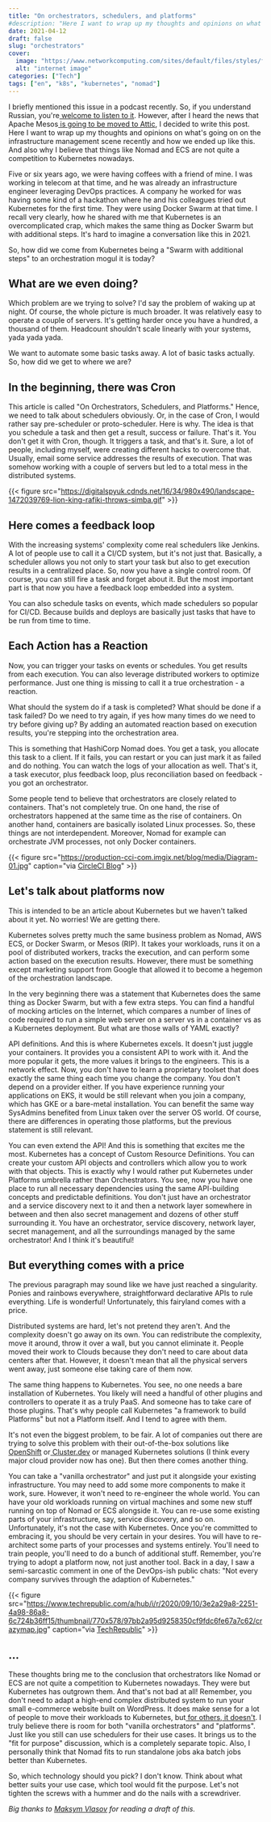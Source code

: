 ```yaml
---
title: "On orchestrators, schedulers, and platforms"
#description: "Here I want to wrap up my thoughts and opinions on what's going on on the infrastructure management scene recently and how we ended up like this. And also why I believe that things like Nomad and ECS are not quite a competition to Kubernetes nowadays"
date: 2021-04-12
draft: false
slug: "orchestrators"
cover:
  image: "https://www.networkcomputing.com/sites/default/files/styles/flexslider_full/public/1-intro_12_0.jpg"
  alt: "internet image"
categories: ["Tech"]
tags: ["en", "k8s", "kubernetes", "nomad"]
---
```


I briefly mentioned this issue in a podcast recently. So, if you understand Russian, you're[ welcome to listen to it](https://youtu.be/GVvYuFy0GJg). However, after I heard the news that Apache Mesos[ is going to be moved to Attic](https://news.ycombinator.com/item?id=26713082), I decided to write this post. Here I want to wrap up my thoughts and opinions on what's going on on the infrastructure management scene recently and how we ended up like this. And also why I believe that things like Nomad and ECS are not quite a competition to Kubernetes nowadays.

Five or six years ago, we were having coffees with a friend of mine. I was working in telecom at that time, and he was already an infrastructure engineer leveraging DevOps practices. A company he worked for was having some kind of a hackathon where he and his colleagues tried out Kubernetes for the first time. They were using Docker Swarm at that time. I recall very clearly, how he shared with me that Kubernetes is an overcomplicated crap, which makes the same thing as Docker Swarm but with additional steps. It's hard to imagine a conversation like this in 2021.

So, how did we come from Kubernetes being a "Swarm with additional steps" to an orchestration mogul it is today?

## What are we even doing?

Which problem are we trying to solve? I'd say the problem of waking up at night. Of course, the whole picture is much broader. It was relatively easy to operate a couple of servers. It's getting harder once you have a hundred, a thousand of them. Headcount shouldn't scale linearly with your systems, yada yada yada.

We want to automate some basic tasks away. A lot of basic tasks actually. So, how did we get to where we are?

## In the beginning, there was Cron

This article is called "On Orchestrators, Schedulers, and Platforms." Hence, we need to talk about schedulers obviously. Or, in the case of Cron, I would rather say pre-scheduler or proto-scheduler. Here is why. The idea is that you schedule a task and then get a result, success or failure. That's it. You don't get it with Cron, though. It triggers a task, and that's it. Sure, a lot of people, including myself, were creating different hacks to overcome that. Usually, email some service addresses the results of execution. That was somehow working with a couple of servers but led to a total mess in the distributed systems.

{{< figure src="https://digitalspyuk.cdnds.net/16/34/980x490/landscape-1472039769-lion-king-rafiki-throws-simba.gif" >}}

## Here comes a feedback loop

With the increasing systems' complexity come real schedulers like Jenkins. A lot of people use to call it a CI/CD system, but it's not just that. Basically, a scheduler allows you not only to start your task but also to get execution results in a centralized place. So, now you have a single control room. Of course, you can still fire a task and forget about it. But the most important part is that now you have a feedback loop embedded into a system.

You can also schedule tasks on events, which made schedulers so popular for CI/CD. Because builds and deploys are basically just tasks that have to be run from time to time.

## Each Action has a Reaction

Now, you can trigger your tasks on events or schedules. You get results from each execution. You can also leverage distributed workers to optimize performance. Just one thing is missing to call it a true orchestration - a reaction.

What should the system do if a task is completed? What should be done if a task failed? Do we need to try again, if yes how many times do we need to try before giving up? By adding an automated reaction based on execution results, you're stepping into the orchestration area.

This is something that HashiCorp Nomad does. You get a task, you allocate this task to a client. If it fails, you can restart or you can just mark it as failed and do nothing. You can watch the logs of your allocation as well. That's it, a task executor, plus feedback loop, plus reconciliation based on feedback - you got an orchestrator.

Some people tend to believe that orchestrators are closely related to containers. That's not completely true. On one hand, the rise of orchestrators happened at the same time as the rise of containers. On another hand, containers are basically isolated Linux processes. So, these things are not interdependent. Moreover, Nomad for example can orchestrate JVM processes, not only Docker containers.

{{< figure src="https://production-cci-com.imgix.net/blog/media/Diagram-01.jpg" caption="via [CircleCI Blog](https://circleci.com/blog/the-feedback-loop-how-to-adapt-to-constant-change/)" >}}

## Let's talk about platforms now

This is intended to be an article about Kubernetes but we haven't talked about it yet. No worries! We are getting there.

Kubernetes solves pretty much the same business problem as Nomad, AWS ECS, or Docker Swarm, or Mesos (RIP). It takes your workloads, runs it on a pool of distributed workers, tracks the execution, and can perform some action based on the execution results. However, there must be something except marketing support from Google that allowed it to become a hegemon of the orchestration landscape.

In the very beginning there was a statement that Kubernetes does the same thing as Docker Swarm, but with a few extra steps. You can find a handful of mocking articles on the Internet, which compares a number of lines of code required to run a simple web server on a server vs in a container vs as a Kubernetes deployment. But what are those walls of YAML exactly?

API definitions. And this is where Kubernetes excels. It doesn't just juggle your containers. It provides you a consistent API to work with it. And the more popular it gets, the more values it brings to the engineers. This is a network effect. Now, you don't have to learn a proprietary toolset that does exactly the same thing each time you change the company. You don't depend on a provider either. If you have experience running your applications on EKS, it would be still relevant when you join a company, which has GKE or a bare-metal installation. You can benefit the same way SysAdmins benefited from Linux taken over the server OS world. Of course, there are differences in operating those platforms, but the previous statement is still relevant.

You can even extend the API! And this is something that excites me the most. Kubernetes has a concept of Custom Resource Definitions. You can create your custom API objects and controllers which allow you to work with that objects. This is exactly why I would rather put Kubernetes under Platforms umbrella rather than Orchestrators. You see, now you have one place to run all necessary dependencies using the same API-building concepts and predictable definitions. You don't just have an orchestrator and a service discovery next to it and then a network layer somewhere in between and then also secret management and dozens of other stuff surrounding it. You have an orchestrator, service discovery, network layer, secret management, and all the surroundings managed by the same orchestrator! And I think it's beautiful!

## But everything comes with a price

The previous paragraph may sound like we have just reached a singularity. Ponies and rainbows everywhere, straightforward declarative APIs to rule everything. Life is wonderful! Unfortunately, this fairyland comes with a price.

Distributed systems are hard, let's not pretend they aren't. And the complexity doesn't go away on its own. You can redistribute the complexity, move it around, throw it over a wall, but you cannot eliminate it. People moved their work to Clouds because they don't need to care about data centers after that. However, it doesn't mean that all the physical servers went away, just someone else taking care of them now.

The same thing happens to Kubernetes. You see, no one needs a bare installation of Kubernetes. You likely will need a handful of other plugins and controllers to operate it as a truly PaaS. And someone has to take care of those plugins. That's why people call Kubernetes "a framework to build Platforms" but not a Platform itself. And I tend to agree with them.

It's not even the biggest problem, to be fair. A lot of companies out there are trying to solve this problem with their out-of-the-box solutions like[ OpenShift](https://www.openshift.com/) or[ Cluster.dev](https://cluster.dev/) or managed Kubernetes solutions (I think every major cloud provider now has one). But then there comes another thing.

You can take a "vanilla orchestrator" and just put it alongside your existing infrastructure. You may need to add some more components to make it work, sure. However, it won't need to re-engineer the whole world. You can have your old workloads running on virtual machines and some new stuff running on top of Nomad or ECS alongside it. You can re-use some existing parts of your infrastructure, say, service discovery, and so on. Unfortunately, it's not the case with Kubernetes. Once you're committed to embracing it, you should be very certain in your desires. You will have to re-architect some parts of your processes and systems entirely. You'll need to train people, you'll need to do a bunch of additional stuff. Remember, you're trying to adopt a platform now, not just another tool. Back in a day, I saw a semi-sarcastic comment in one of the DevOps-ish public chats: "Not every company survives through the adaption of Kubernetes."

{{< figure src="https://www.techrepublic.com/a/hub/i/r/2020/09/10/3e2a29a8-2251-4a98-86a8-6c724b36ff15/thumbnail/770x578/97bb2a95d9258350cf9fdc6fe67a7c62/crazymap.jpg" caption="via [TechRepublic](https://www.techrepublic.com/article/take-a-look-at-the-cloud-native-landscape-if-you-dare/)" >}}

## ...

These thoughts bring me to the conclusion that orchestrators like Nomad or ECS are not quite a competition to Kubernetes nowadays. They were but Kubernetes has outgrown them. And that's not bad at all! Remember, you don't need to adapt a high-end complex distributed system to run your small e-commerce website built on WordPress. It does make sense for a lot of people to move their workloads to Kubernetes, but[ for others, it doesn't](https://mrkaran.dev/posts/home-server-nomad/). I truly believe there is room for both "vanilla orchestrators" and "platforms". Just like you still can use schedulers for their use cases. It brings us to the "fit for purpose" discussion, which is a completely separate topic. Also, I personally think that Nomad fits to run standalone jobs aka batch jobs better than Kubernetes.

So, which technology should you pick? I don't know. Think about what better suits your use case, which tool would fit the purpose. Let's not tighten the screws with a hummer and do the nails with a screwdriver.

_Big thanks to [Maksym Vlasov](https://www.linkedin.com/in/maxymvlasov/) for reading a draft of this._
